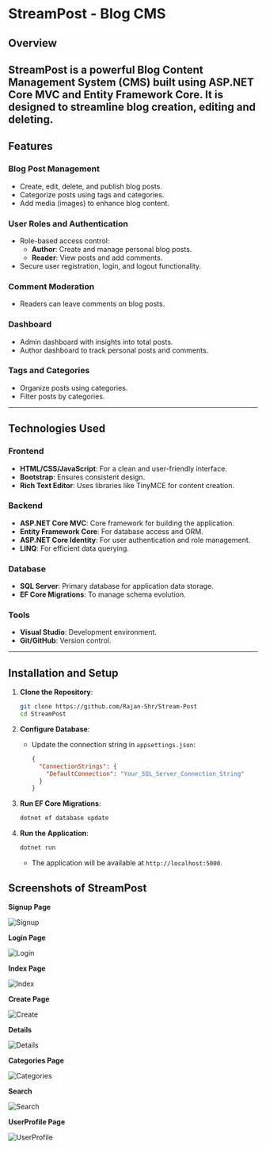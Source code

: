 # StreamPost - Blog CMS

## Overview
StreamPost is a powerful Blog Content Management System (CMS) built using **ASP.NET Core MVC** and **Entity Framework Core**. It is designed to streamline blog creation, editing and deleting.
---

## Features

### Blog Post Management
- Create, edit, delete, and publish blog posts.
- Categorize posts using tags and categories.
- Add media (images) to enhance blog content.

### User Roles and Authentication
- Role-based access control:
  - **Author**: Create and manage personal blog posts.
  - **Reader**: View posts and add comments.
- Secure user registration, login, and logout functionality.

### Comment Moderation
- Readers can leave comments on blog posts.

### Dashboard
- Admin dashboard with insights into total posts.
- Author dashboard to track personal posts and comments.

### Tags and Categories
- Organize posts using categories.
- Filter posts by categories.

---

## Technologies Used

### Frontend
- **HTML/CSS/JavaScript**: For a clean and user-friendly interface.
- **Bootstrap**: Ensures consistent design.
- **Rich Text Editor**: Uses libraries like TinyMCE for content creation.

### Backend
- **ASP.NET Core MVC**: Core framework for building the application.
- **Entity Framework Core**: For database access and ORM.
- **ASP.NET Core Identity**: For user authentication and role management.
- **LINQ**: For efficient data querying.

### Database
- **SQL Server**: Primary database for application data storage.
- **EF Core Migrations**: To manage schema evolution.

### Tools
- **Visual Studio**: Development environment.
- **Git/GitHub**: Version control.

---

## Installation and Setup

1. **Clone the Repository**:
   ```bash
   git clone https://github.com/Rajan-Shr/Stream-Post
   cd StreamPost
   ```

2. **Configure Database**:
   - Update the connection string in `appsettings.json`:
     ```json
     {
       "ConnectionStrings": {
         "DefaultConnection": "Your_SQL_Server_Connection_String"
       }
     }
     ```

3. **Run EF Core Migrations**:
   ```bash
   dotnet ef database update
   ```

4. **Run the Application**:
   ```bash
   dotnet run
   ```
   - The application will be available at `http://localhost:5000`.

## Screenshots of StreamPost

**Signup Page**

![Signup](./Screenshots/Signup.png "Signup")

**Login Page**

![Login](./Screenshots/Login.png "Login")

**Index Page**

![Index](./Screenshots/Index.png "Index")

**Create Page**

![Create](./Screenshots/Create.png "Create")

**Details**

![Details](./Screenshots/Details.png "Details")

**Categories Page**

![Categories](./Screenshots/Categories.png "Categories")

**Search**

![Search](./Screenshots/Search.png "Search")

**UserProfile Page**

![UserProfile](./Screenshots/UserProfile.png "UserProfile")
